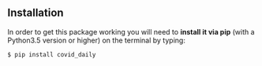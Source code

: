 ## Installation

In order to get this package working you will need to **install it via pip** (with a Python3.5 version or higher) on the terminal by typing:

``$ pip install covid_daily``
